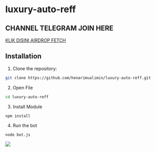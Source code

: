 # luxury-auto-reff

 ## CHANNEL TELEGRAM JOIN HERE
[KLIK DISINI AIRDROP FETCH](https://t.me/airdropdiggerid)

## Installation 
1. Clone the repository:
```bash
git clone https://github.com/henarimualimin/luxury-auto-reff.git
```
2. Open File
```bash
cd luxury-auto-reff
```
3. Install Module
```bash
npm install
```
4. Run the bot
```
node bot.js
```
![](lxy.jpg)
